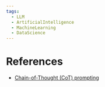 ```yaml
---
tags:
  - LLM
  - ArtificialIntelligence
  - MachineLearning
  - DataScience
---
```

# References
- [Chain-of-Thought (CoT) prompting](https://www.promptingguide.ai/techniques/cot)